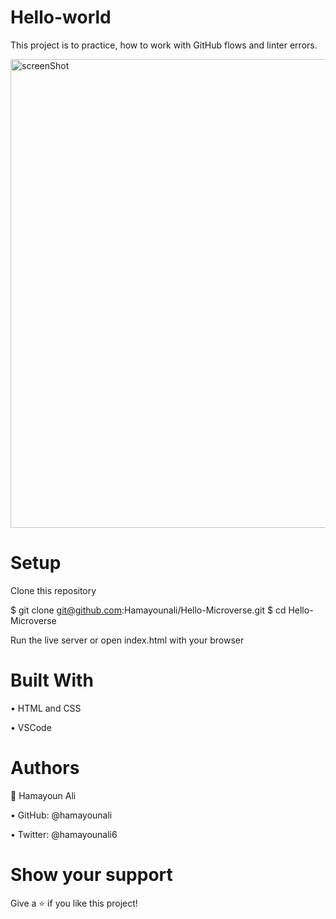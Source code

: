# Hello-world
This project is to practice, how to work with GitHub flows and linter errors.

<img width="750" alt="screenShot" src="https://user-images.githubusercontent.com/22744775/170150565-fd3340e9-7d57-40a9-a199-0ef18574908f.PNG">


# Setup
Clone this repository

$ git clone git@github.com:Hamayounali/Hello-Microverse.git
$ cd Hello-Microverse

Run the live server or open index.html with your browser

# Built With

• HTML and CSS

• VSCode

# Authors
👤 Hamayoun Ali

• GitHub: @hamayounali

• Twitter: @hamayounali6

# Show your support
Give a ⭐️ if you like this project!
